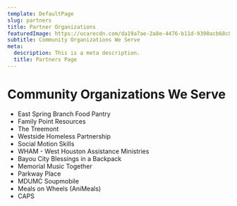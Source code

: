 ```yaml
---
template: DefaultPage
slug: partners
title: Partner Organizations
featuredImage: https://ucarecdn.com/da19a7ae-2a8e-4476-b11d-9390acb68c83/-/preview/-/enhance/50/
subtitle: Community Organizations We Serve
meta:
  description: This is a meta description.
  title: Partners Page
---
```

# Community Organizations We Serve

- East Spring Branch Food Pantry
- Family Point Resources
- The Treemont
- Westside Homeless Partnership
- Social Motion Skills
- WHAM - West Houston Assistance Ministries
- Bayou City Blessings in a Backpack
- Memorial Music Together
- Parkway Place
- MDUMC Soupmobile
- Meals on Wheels (AniMeals)
- CAPS